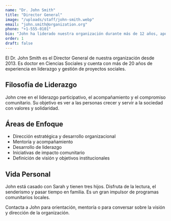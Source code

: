 ```yaml
---
name: "Dr. John Smith"
title: "Director General"
image: "/uploads/staff/john-smith.webp"
email: "john.smith@organization.org"
phone: "+1-555-0101"
bio: "John ha liderado nuestra organización durante más de 12 años, aportando sabiduría, empatía y visión estratégica a nuestra comunidad."
order: 1
draft: false
---
```


El Dr. John Smith es el Director General de nuestra organización desde 2013. Es doctor en Ciencias Sociales y cuenta con más de 20 años de experiencia en liderazgo y gestión de proyectos sociales.

## Filosofía de Liderazgo

John cree en el liderazgo participativo, el acompañamiento y el compromiso comunitario. Su objetivo es ver a las personas crecer y servir a la sociedad con valores y solidaridad.

## Áreas de Enfoque

- Dirección estratégica y desarrollo organizacional
- Mentoría y acompañamiento
- Desarrollo de liderazgo
- Iniciativas de impacto comunitario
- Definición de visión y objetivos institucionales

## Vida Personal

John está casado con Sarah y tienen tres hijos. Disfruta de la lectura, el senderismo y pasar tiempo en familia. Es un gran impulsor de programas comunitarios locales.

Contacta a John para orientación, mentoría o para conversar sobre la visión y dirección de la organización.
